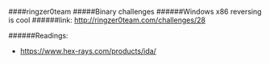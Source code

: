####ringzer0team
#####Binary challenges
######Windows x86 reversing is cool
######link: http://ringzer0team.com/challenges/28


######Readings:
* https://www.hex-rays.com/products/ida/

